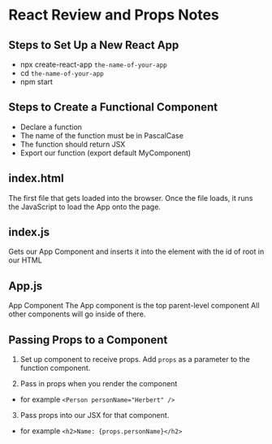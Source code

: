 # React Review and Props Notes

## Steps to Set Up a New React App
- npx create-react-app `the-name-of-your-app`
- cd `the-name-of-your-app`
- npm start


## Steps to Create a Functional Component
- Declare a function
- The name of the function must be in PascalCase
- The function should return JSX
- Export our function (export default MyComponent)

## index.html
The first file that gets loaded into the browser. Once the file loads, it runs the JavaScript to load the App onto the page.

## index.js
Gets our App Component and inserts it into the element with the id of root in our HTML

## App.js
App Component
The App component is the top parent-level component
All other components will go inside of there.

## Passing Props to a Component
1. Set up component to receive props. Add `props` as a parameter to the function component.

2. Pass in props when you render the component
- for example `<Person personName="Herbert" />`

3. Pass props into our JSX for that component.
- for example `<h2>Name: {props.personName}</h2>`
